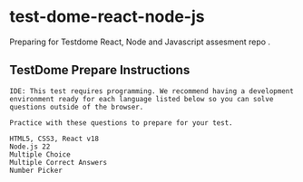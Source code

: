 # test-dome-react-node-js
Preparing for Testdome React, Node and Javascript assesment repo .

## TestDome Prepare Instructions 
    IDE: This test requires programming. We recommend having a development environment ready for each language listed below so you can solve questions outside of the browser.

    Practice with these questions to prepare for your test.

    HTML5, CSS3, React v18
    Node.js 22
    Multiple Choice
    Multiple Correct Answers
    Number Picker

